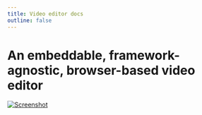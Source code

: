 ```yaml
---
title: Video editor docs
outline: false
---
```


# An embeddable, framework-agnostic, browser-based video editor

[<img src="/webgl-video-editor-screenshot.jpg" alt="Screenshot" class="max-h-30rem">](/video-editor)

<!--@include: ../../packages/webgl-video-editor/README.md{7,}-->
